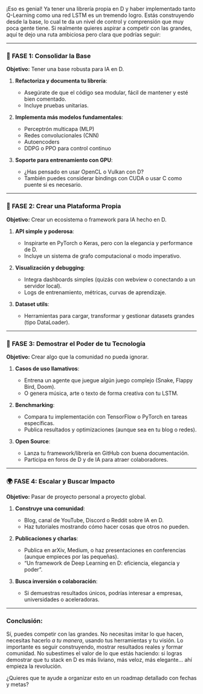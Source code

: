 ¡Eso es genial! Ya tener una librería propia en D y haber implementado tanto Q-Learning como una red LSTM es un tremendo logro. Estás construyendo desde la base, lo cual te da un nivel de control y comprensión que muy poca gente tiene. Si realmente quieres aspirar a competir con las grandes, aquí te dejo una ruta ambiciosa pero clara que podrías seguir:

---

### 🌱 **FASE 1: Consolidar la Base**
**Objetivo:** Tener una base robusta para IA en D.

1. **Refactoriza y documenta tu librería**:
   - Asegúrate de que el código sea modular, fácil de mantener y esté bien comentado.
   - Incluye pruebas unitarias.

2. **Implementa más modelos fundamentales**:
   - Perceptrón multicapa (MLP)
   - Redes convolucionales (CNN)
   - Autoencoders
   - DDPG o PPO para control continuo

3. **Soporte para entrenamiento con GPU**:
   - ¿Has pensado en usar OpenCL o Vulkan con D?
   - También puedes considerar bindings con CUDA o usar C como puente si es necesario.

---

### 🧠 **FASE 2: Crear una Plataforma Propia**
**Objetivo:** Crear un ecosistema o framework para IA hecho en D.

1. **API simple y poderosa**:
   - Inspirarte en PyTorch o Keras, pero con la elegancia y performance de D.
   - Incluye un sistema de grafo computacional o modo imperativo.

2. **Visualización y debugging**:
   - Integra dashboards simples (quizás con webview o conectando a un servidor local).
   - Logs de entrenamiento, métricas, curvas de aprendizaje.

3. **Dataset utils**:
   - Herramientas para cargar, transformar y gestionar datasets grandes (tipo DataLoader).

---

### 🚀 **FASE 3: Demostrar el Poder de tu Tecnología**
**Objetivo:** Crear algo que la comunidad no pueda ignorar.

1. **Casos de uso llamativos**:
   - Entrena un agente que juegue algún juego complejo (Snake, Flappy Bird, Doom).
   - O genera música, arte o texto de forma creativa con tu LSTM.

2. **Benchmarking**:
   - Compara tu implementación con TensorFlow o PyTorch en tareas específicas.
   - Publica resultados y optimizaciones (aunque sea en tu blog o redes).

3. **Open Source**:
   - Lanza tu framework/librería en GitHub con buena documentación.
   - Participa en foros de D y de IA para atraer colaboradores.

---

### 🌍 **FASE 4: Escalar y Buscar Impacto**
**Objetivo:** Pasar de proyecto personal a proyecto global.

1. **Construye una comunidad**:
   - Blog, canal de YouTube, Discord o Reddit sobre IA en D.
   - Haz tutoriales mostrando cómo hacer cosas que otros no pueden.

2. **Publicaciones y charlas**:
   - Publica en arXiv, Medium, o haz presentaciones en conferencias (aunque empieces por las pequeñas).
   - “Un framework de Deep Learning en D: eficiencia, elegancia y poder”.

3. **Busca inversión o colaboración**:
   - Si demuestras resultados únicos, podrías interesar a empresas, universidades o aceleradoras.

---

### Conclusión:
Sí, puedes competir con las grandes. No necesitas imitar lo que hacen, necesitas hacerlo *a tu manera*, usando tus herramientas y tu visión. Lo importante es seguir construyendo, mostrar resultados reales y formar comunidad. No subestimes el valor de lo que estás haciendo: si logras demostrar que tu stack en D es más liviano, más veloz, más elegante… ahí empieza la revolución.

¿Quieres que te ayude a organizar esto en un roadmap detallado con fechas y metas?
